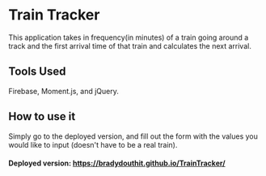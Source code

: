 # Train Tracker  
This application takes in frequency(in minutes) of a train going around a track and the first arrival time of that train and calculates the next arrival. 

## Tools Used
Firebase, Moment.js, and jQuery.

## How to use it 
Simply go to the deployed version, and fill out the form with the values you would like to input (doesn't have to be a real train).  

#### Deployed version: https://bradydouthit.github.io/TrainTracker/
